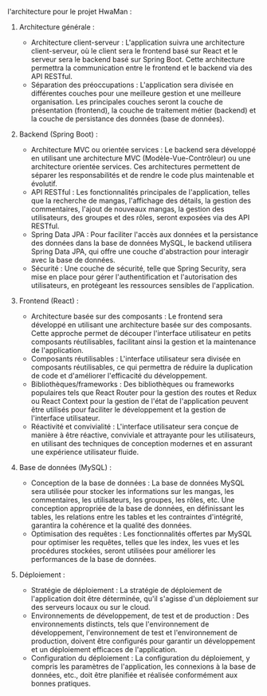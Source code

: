 l'architecture pour le projet HwaMan  :

1. Architecture générale :
    
    - Architecture client-serveur : L'application suivra une architecture client-serveur, où le client sera le frontend basé sur React et le serveur sera le backend basé sur Spring Boot. Cette architecture permettra la communication entre le frontend et le backend via des API RESTful.
    - Séparation des préoccupations : L'application sera divisée en différentes couches pour une meilleure gestion et une meilleure organisation. Les principales couches seront la couche de présentation (frontend), la couche de traitement métier (backend) et la couche de persistance des données (base de données).
2. Backend (Spring Boot) :
    
    - Architecture MVC ou orientée services : Le backend sera développé en utilisant une architecture MVC (Modèle-Vue-Contrôleur) ou une architecture orientée services. Ces architectures permettent de séparer les responsabilités et de rendre le code plus maintenable et évolutif.
    - API RESTful : Les fonctionnalités principales de l'application, telles que la recherche de mangas, l'affichage des détails, la gestion des commentaires, l'ajout de nouveaux mangas, la gestion des utilisateurs, des groupes et des rôles, seront exposées via des API RESTful.
    - Spring Data JPA : Pour faciliter l'accès aux données et la persistance des données dans la base de données MySQL, le backend utilisera Spring Data JPA, qui offre une couche d'abstraction pour interagir avec la base de données.
    - Sécurité : Une couche de sécurité, telle que Spring Security, sera mise en place pour gérer l'authentification et l'autorisation des utilisateurs, en protégeant les ressources sensibles de l'application.
3. Frontend (React) :
    
    - Architecture basée sur des composants : Le frontend sera développé en utilisant une architecture basée sur des composants. Cette approche permet de découper l'interface utilisateur en petits composants réutilisables, facilitant ainsi la gestion et la maintenance de l'application.
    - Composants réutilisables : L'interface utilisateur sera divisée en composants réutilisables, ce qui permettra de réduire la duplication de code et d'améliorer l'efficacité du développement.
    - Bibliothèques/frameworks : Des bibliothèques ou frameworks populaires tels que React Router pour la gestion des routes et Redux ou React Context pour la gestion de l'état de l'application peuvent être utilisés pour faciliter le développement et la gestion de l'interface utilisateur.
    - Réactivité et convivialité : L'interface utilisateur sera conçue de manière à être réactive, conviviale et attrayante pour les utilisateurs, en utilisant des techniques de conception modernes et en assurant une expérience utilisateur fluide.
4. Base de données (MySQL) :
    
    - Conception de la base de données : La base de données MySQL sera utilisée pour stocker les informations sur les mangas, les commentaires, les utilisateurs, les groupes, les rôles, etc. Une conception appropriée de la base de données, en définissant les tables, les relations entre les tables et les contraintes d'intégrité, garantira la cohérence et la qualité des données.
    - Optimisation des requêtes : Les fonctionnalités offertes par MySQL pour optimiser les requêtes, telles que les index, les vues et les procédures stockées, seront utilisées pour améliorer les performances de la base de données.
5. Déploiement :
    
    - Stratégie de déploiement : La stratégie de déploiement de l'application doit être déterminée, qu'il s'agisse d'un déploiement sur des serveurs locaux ou sur le cloud.
    - Environnements de développement, de test et de production : Des environnements distincts, tels que l'environnement de développement, l'environnement de test et l'environnement de production, doivent être configurés pour garantir un développement et un déploiement efficaces de l'application.
    - Configuration du déploiement : La configuration du déploiement, y compris les paramètres de l'application, les connexions à la base de données, etc., doit être planifiée et réalisée conformément aux bonnes pratiques.
